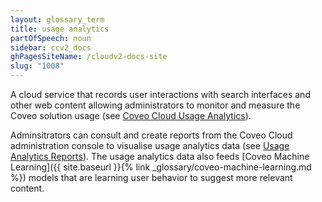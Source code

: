 ```yaml
---
layout: glossary_term
title: usage analytics
partOfSpeech: noun
sidebar: ccv2_docs
ghPagesSiteName: /cloudv2-docs-site
slug: "1008"
---
```


A cloud service that records user interactions with search interfaces and other web content allowing administrators to monitor and measure the Coveo solution usage (see [Coveo Cloud Usage Analytics](http://www.coveo.com/go?dest=cloudhelp&lcid=9&context=89)). 

Adminsitrators can consult and create reports from the Coveo Cloud administration console to visualise usage analytics data (see [Usage Analytics Reports](http://www.coveo.com/go?dest=cloudhelp&lcid=9&context=238)). The usage analytics data also feeds [Coveo Machine Learning]({{ site.baseurl }}{% link _glossary/coveo-machine-learning.md %}) models that are learning user behavior to suggest more relevant content. 